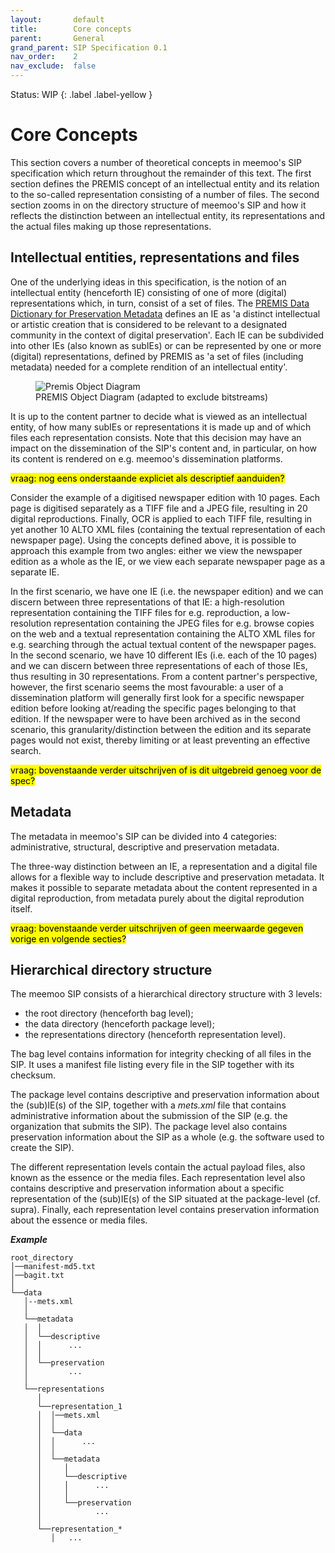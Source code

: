```yaml
---
layout:       default
title:        Core concepts
parent:       General
grand_parent: SIP Specification 0.1
nav_order:    2
nav_exclude:  false
---
```

Status: WIP
{: .label .label-yellow }
# Core Concepts

This section covers a number of theoretical concepts in meemoo's SIP specification which return throughout the remainder of this text.
The first section defines the PREMIS concept of an intellectual entity and its relation to the so-called representation consisting of a number of files.
The second section zooms in on the directory structure of meemoo's SIP and how it reflects the distinction between an intellectual entity, its representations and the actual files making up those representations.

## Intellectual entities, representations and files

One of the underlying ideas in this specification, is the notion of an intellectual entity (henceforth IE) consisting of one of more (digital) representations which, in turn, consist of a set of files.
The [PREMIS Data Dictionary for Preservation Metadata](https://www.loc.gov/standards/premis/v3/premis-3-0-final.pdf) defines an IE as 'a distinct intellectual or artistic creation that is considered to be relevant to a designated community in the context of digital preservation'.
Each IE can be subdivided into other IEs (also known as subIEs) or can be represented by one or more (digital) representations, defined by PREMIS as 'a set of files (including metadata) needed for a complete rendition of an intellectual entity'.

<figure class="mx-auto">
  <img src="../../../../../assets/images_spec/premis_objects.png" alt="Premis Object Diagram" /> 
  <figcaption>PREMIS Object Diagram (adapted to exclude bitstreams)</figcaption>
</figure>

It is up to the content partner to decide what is viewed as an intellectual entity, of how many subIEs or representations it is made up and of which files each representation consists.
Note that this decision may have an impact on the dissemination of the SIP's content and, in particular, on how its content is rendered on e.g. meemoo's dissemination platforms.

<mark>vraag: nog eens onderstaande expliciet als descriptief aanduiden?</mark>

Consider the example of a digitised newspaper edition with 10 pages.
Each page is digitised separately as a TIFF file and a JPEG file, resulting in 20 digital reproductions.
Finally, OCR is applied to each TIFF file, resulting in yet another 10 ALTO XML files (containing the textual representation of each newspaper page).
Using the concepts defined above, it is possible to approach this example from two angles: either we view the newspaper edition as a whole as the IE, or we view each separate newspaper page as a separate IE.

In the first scenario, we have one IE (i.e. the newspaper edition) and we can discern between three representations of that IE: a high-resolution representation containing the TIFF files for e.g. reproduction, a low-resolution representation containing the JPEG files for e.g. browse copies on the web and a textual representation containing the ALTO XML files for e.g. searching through the actual textual content of the newspaper pages.
In the second scenario, we have 10 different IEs (i.e. each of the 10 pages) and we can discern between three representations of each of those IEs, thus resulting in 30 representations.
From a content partner's perspective, however, the first scenario seems the most favourable: a user of a dissemination platform will generally first look for a specific newspaper edition before looking at/reading the specific pages belonging to that edition.
If the newspaper were to have been archived as in the second scenario, this granularity/distinction between the edition and its separate pages would not exist, thereby limiting or at least preventing an effective search.

<mark>vraag: bovenstaande verder uitschrijven of is dit uitgebreid genoeg voor de spec?</mark>

## Metadata

The metadata in meemoo's SIP can be divided into 4 categories: administrative, structural, descriptive and preservation metadata.

The three-way distinction between an IE, a representation and a digital file allows for a flexible way to include descriptive and preservation metadata.
It makes it possible to separate metadata about the content represented in a digital reproduction, from metadata purely about the digital reprodution itself.

<mark>vraag: bovenstaande verder uitschrijven of geen meerwaarde gegeven vorige en volgende secties?</mark>

## Hierarchical directory structure

The meemoo SIP consists of a hierarchical directory structure with 3 levels:

- the root directory (henceforth bag level);
- the data directory (henceforth package level);
- the representations directory (henceforth representation level).

The bag level contains information for integrity checking of all files in the SIP.
It uses a manifest file listing every file in the SIP together with its checksum.

The package level contains descriptive and preservation information about the (sub)IE(s) of the SIP, together with a *mets.xml* file that contains administrative information about the submission of the SIP (e.g. the organization that submits the SIP).
The package level also contains preservation information about the SIP as a whole (e.g. the software used to create the SIP).

The different representation levels contain the actual payload files, also known as the essence or the media files.
Each representation level also contains descriptive and preservation information about a specific representation of the (sub)IE(s) of the SIP situated at the package-level (cf. supra).
Finally, each representation level contains preservation information about the essence or media files.

***Example***

```plaintext
root_directory
│──manifest-md5.txt
│──bagit.txt
│
└──data
   │--mets.xml
   │
   └──metadata
   │  │
   │  └──descriptive
   │  │      ...
   │  │
   │  └──preservation
   │         ... 
   │
   └──representations
      │
      └──representation_1
      │  │──mets.xml
      │  │
      │  └──data
      │  │      ...
      │  │
      │  └──metadata
      │     │
      │     └──descriptive
      │     │      ...
      │     │
      │     └──preservation
      │            ...
      │
      └──representation_*
         │   ...
```
